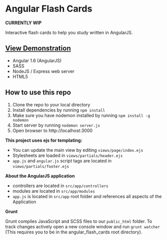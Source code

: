 # Angular Flash Cards

**CURRENTLY WIP**

 Interactive flash cards to help you study written in AngularJS.

## [View Demonstration](http://flashcardquiz.com/)

* Angular 1.6 (AngularJS)
* SASS
* NodeJS / Express web server
* HTML5

## How to use this repo
1. Clone the repo to your local directory
2. Install dependencies by running `npm install`
3. Make sure you have nodemon installed by running `npm install -g nodemon`
4. Start server by running `nodemon server.js`
5. Open browser to http://localhost:3000


**This project uses ejs for templating:**
* You can update the main view by editing `views/page/index.ejs`
* Stylesheets are loaded in `views/partials/header.ejs`
* `app.js` and `angular.js` script tags are located in `views/partials/footer.ejs`

**About the AngularJS application**
* controllers are located in `src/app/controllers`
* modules are located in `src/app/modules`
* `app.js` is located in `src/app` root folder and references all aspects of the Application

**Grunt**

Grunt compiles JavaScript and SCSS files to our `public_html` folder. To track changes actively open a new console window and run `grunt watcher` (This requires you to be in the angular_flash_cards root directory).
